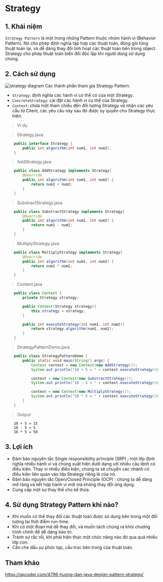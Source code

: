 # Strategy
## 1. Khái niệm
`Strategy Pattern` là một trong những Pattern thuộc nhóm hành vi (Behavior Pattern). Nó cho phép định nghĩa tập hợp các thuật toán, đóng gói từng thuật toán lại, và dễ dàng thay đổi linh hoạt các thuật toán bên trong object. Strategy cho phép thuật toán biến đổi độc lập khi người dùng sử dụng chúng.
## 2. Cách sử dụng
![strategy diagram](https://gpcoder.com/wp-content/uploads/2019/01/design-patterns-strategy-diagram.png)
Các thành phần tham gia Strategy Pattern:

- `Strategy`: định nghĩa các hành vi có thể có của một Strategy.
- `ConcreteStrategy`: cài đặt các hành vi cụ thể của Strategy.
- `Context`: chứa một tham chiếu đến đối tượng Strategy và nhận các yêu cầu từ Client, các yêu cầu này sau đó được ủy quyền cho Strategy thực hiện.
> Ví dụ

>Strategy.java
```java
    public interface Strategy {
        public int algorithm(int num1, int num2);
    }
```

>AddStrategy.java
```java
    public class AddStrategy implements Strategy{
        @Override
        public int algorithm(int num1, int num2) {
            return num1 + num2;
        }
    }
```
>SubstractStrategy.java
```java
    public class SubstractStrategy implements Strategy{
        @Override
        public int algorithm(int num1, int num2) {
            return num1 - num2;
        }
    }
```
>MultiplyStrategy.java
```java
    public class MultiplyStrategy implements Strategy{
        @Override
        public int algorithm(int num1, int num2) {
            return num1 * num2;
        }
    }
```

>Context.java
```java
    public class Context {
        private Strategy strategy;

        public Context(Strategy strategy){
            this.strategy = strategy;
        }

        public int executeStrategy(int num1, int num2){
            return strategy.algorithm(num1, num2);
        }
    }
```
>StrategyPatternDemo.java
```java
    public class StrategyPatternDemo {
        public static void main(String[] args) {
            Context context = new Context(new AddStrategy());		
            System.out.println("10 + 5 = " + context.executeStrategy(10, 5));

            context = new Context(new SubstractStrategy());		
            System.out.println("10 - 5 = " + context.executeStrategy(10, 5));

            context = new Context(new MultiplyStrategy());		
            System.out.println("10 * 5 = " + context.executeStrategy(10, 5));
        }
    }
```
>Output
```
    10 + 5 = 15
    10 - 5 = 5
    10 * 5 = 50
```

## 3. Lợi ích
- Đảm bảo nguyên tắc Single responsibility principle (SRP) : một lớp định nghĩa nhiều hành vi và chúng xuất hiện dưới dạng với nhiều câu lệnh có điều kiện. Thay vì nhiều điều kiện, chúng ta sẽ chuyển các nhánh có điều kiện liên quan vào lớp Strategy riêng lẻ của nó.
- Đảm bảo nguyên tắc Open/Closed Principle (OCP) : chúng ta dễ dàng mở rộng và kết hợp hành vi mới mà không thay đổi ứng dụng.
- Cung cấp một sự thay thế cho kế thừa.
## 4. Sử dụng Strategy Pattern khi nào?
- Khi muốn có thể thay đổi các thuật toán được sử dụng bên trong một đối tượng tại thời điểm run-time.
- Khi có một đoạn mã dễ thay đổi, và muốn tách chúng ra khỏi chương trình chính để dễ dàng bảo trì.
- Tránh sự rắc rối, khi phải hiện thực một chức năng nào đó qua quá nhiều lớp con.
- Cần che dấu sự phức tạp, cấu trúc bên trong của thuật toán.

## Tham khảo

https://gpcoder.com/4796-huong-dan-java-design-pattern-strategy/